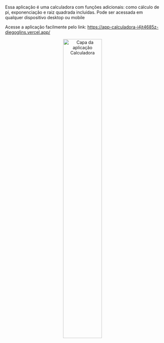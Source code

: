 Essa aplicação é uma calculadora com funções adicionais: como cálculo de pi, exponenciação e raiz quadrada incluidas. Pode ser acessada em qualquer dispositivo desktop ou mobile

Acesse a aplicação facilmente pelo link: https://app-calculadora-i4jt4685z-diegoglins.vercel.app/

 <div align='center'>
  <img src="https://github.com/DiegoGLins/AppCalculadora/assets/107010634/025bbc5e-be9b-4472-abf9-6b388f0e22e7" alt="Capa da aplicação Calculadora" width='50%'>
</div>


